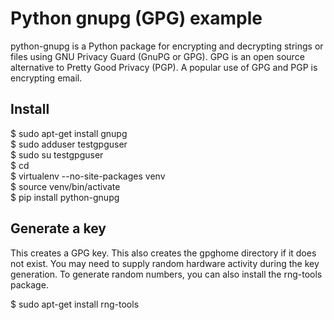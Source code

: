# Python gnupg (GPG) example

python-gnupg is a Python package for encrypting and decrypting strings or files using GNU Privacy Guard (GnuPG or GPG). GPG is an open source alternative to Pretty Good Privacy (PGP). A popular use of GPG and PGP is encrypting email.

## Install

$ sudo apt-get install gnupg <br />
$ sudo adduser testgpguser <br />
$ sudo su testgpguser <br />
$ cd <br />
$ virtualenv --no-site-packages venv <br />
$ source venv/bin/activate <br />
$ pip install python-gnupg <br />

## Generate a key

This creates a GPG key. This also creates the gpghome directory if it does not exist. You may need to supply random hardware activity during the key generation. To generate random numbers, you can also install the rng-tools package.

$ sudo apt-get install rng-tools 
